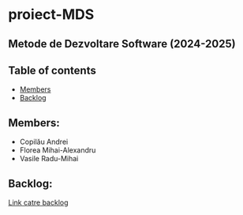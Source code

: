 # proiect-MDS

## Metode de Dezvoltare Software (2024-2025)

## Table of contents
- [Members](#members)
- [Backlog](#backlog)

## Members:
- Copilău Andrei
- Florea Mihai-Alexandru
- Vasile Radu-Mihai

## Backlog:
[Link catre backlog](https://copilauandrei.atlassian.net/jira/software/projects/KAN/boards/1?assignee=unassigned)

